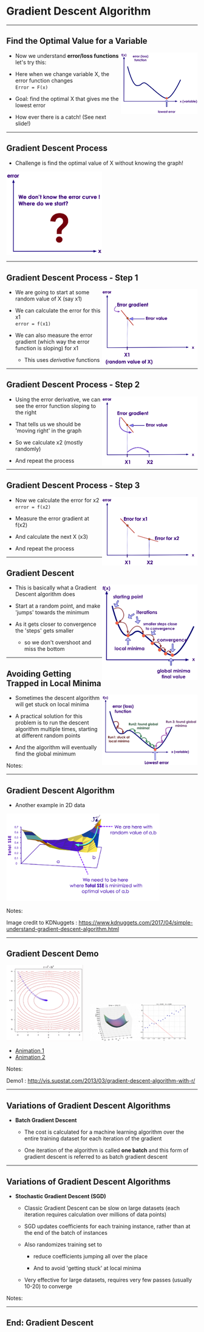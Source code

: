 # Gradient Descent Algorithm

---

## Find the Optimal Value for a Variable

<img src="../../assets/images/machine-learning/gradient-descent-1b.png" style="width:40%;float:right;"/><!-- {"left" : 5.92, "top" : 2.07, "height" : 3.15, "width" : 3.92} -->

 * Now we understand **error/loss functions** let's try this:

 * Here when we change variable X, the error function changes   
    `Error = F(x)`


 * Goal: find the optimal X that gives me the lowest error

 * How ever there is a catch!  (See next slide!)

---

## Gradient Descent Process

* Challenge is find the optimal value of X without knowing the graph!

<img src="../../assets/images/machine-learning/gradient-descent-4a.png" style="width:50%;"/><!-- {"left" : 1.94, "top" : 2.05, "height" : 5.55, "width" : 6.37} -->




---

## Gradient Descent Process - Step 1

<img src="../../assets/images/machine-learning/gradient-descent-4b.png" style="width:50%;float:right;"/><!-- {"left" : 5.83, "top" : 1.73, "height" : 3.16, "width" : 3.98} -->

- We are going to start at some random value of X (say x1)

- We can calculate the error for this x1  
 `error = f(x1)`

- We can also measure the error gradient (which way the error function is sloping) for x1
    - This uses _derivative_ functions


---

## Gradient Descent Process - Step 2

<img src="../../assets/images/machine-learning/gradient-descent-4c.png" style="width:50%;float:right;"/><!-- {"left" : 5.11, "top" : 1.81, "height" : 3.42, "width" : 4.74} -->

- Using the error derivative, we can see the error function sloping to the right

- That tells us we should be 'moving right' in the graph

- So we calculate x2 (mostly randomly)

- And repeat the process

---


## Gradient Descent Process - Step 3

<img src="../../assets/images/machine-learning/gradient-descent-4d.png" style="width:50%;float:right;"/><!-- {"left" : 5.18, "top" : 1.63, "height" : 3.42, "width" : 4.73} -->

- Now we calculate the error for x2  
`error = f(x2)`

- Measure the error gradient at f(x2)

- And calculate the next X (x3)

- And repeat the process

---

## Gradient Descent

<img src="../../assets/images/machine-learning/gradient-descent-1a.png" style="width:50%;float:right;"/><!-- {"left" : 5.5, "top" : 1.73, "height" : 4.47, "width" : 4.48} -->

 * This is basically what a Gradient Descent algorithm does

 * Start at a random point, and make 'jumps' towards the minimum

 * As it gets closer to convergence the 'steps' gets smaller
    - so we don't overshoot  and miss the bottom

---

## Avoiding Getting Trapped in Local Minima

<img src="../../assets/images/machine-learning/gradient-descent-avoid-local-minima-1.png" style="width:50%;float:right;"/><!-- {"left" : 5.81, "top" : 1.52, "height" : 3.2, "width" : 4.33} -->

- Sometimes the descent algorithm will get stuck on local minima

- A practical solution for this problem is to run the descent algorithm multiple times, starting at different random points

- And the algorithm will eventually find the global minimum


Notes:



---

## Gradient Descent Algorithm


 * Another example in 2D data

<img src="../../assets/images/machine-learning/gradient-descent-3.png" style="width:80%"/><!-- {"left" : 0.57, "top" : 2.65, "height" : 5.18, "width" : 9.11} -->


Notes:

Image credit to KDNuggets : https://www.kdnuggets.com/2017/04/simple-understand-gradient-descent-algorithm.html


---
## Gradient Descent Demo

<img src="../../assets/images/machine-learning/3rd-party/gradient-descent-animation-1.gif" alt="XXX image missing" style="background:white;max-width:100%;" width="40%" /><!-- {"left" : 0.57, "top" : 3.65, "height" : 3.87, "width" : 3.9} --> &nbsp; &nbsp; <img src="../../assets/images/machine-learning/3rd-party/gradient-descent-animation-3.gif" alt="XXX image missing" style="background:white;max-width:100%;" width="50%" /><!-- {"left" : 4.8, "top" : 4.63, "height" : 1.91, "width" : 4.88} -->


 - [Animation 1](https://s3.amazonaws.com/elephantscale-public/media/machine-learning/gradient-descent-animation-1.gif)
 - [Animation 2](https://s3.amazonaws.com/elephantscale-public/media/machine-learning/gradient-descent-animation-3.gif)

Notes:

Demo1 : http://vis.supstat.com/2013/03/gradient-descent-algorithm-with-r/


---

## Variations of Gradient Descent Algorithms


 *  **Batch Gradient Descent**

     - The cost is calculated for a machine learning algorithm over the entire training dataset for each iteration of the gradient

     - One iteration of the algorithm is called  **one batch** and this form of gradient descent is referred to as batch gradient descent

---

## Variations of Gradient Descent Algorithms

 *  **Stochastic Gradient Descent (SGD)**

     - Classic Gradient Descent can be slow on large datasets (each iteration requires calculation over millions of data points)

     - SGD updates coefficients for each training instance, rather than at the end of the batch of instances

     - Also randomizes training set to

        * reduce coefficients jumping all over the place

        * And to avoid 'getting stuck' at local minima

     - Very effective for large datasets,  requires very few passes (usually 10-20) to converge

Notes:

---

## End: Gradient Descent
